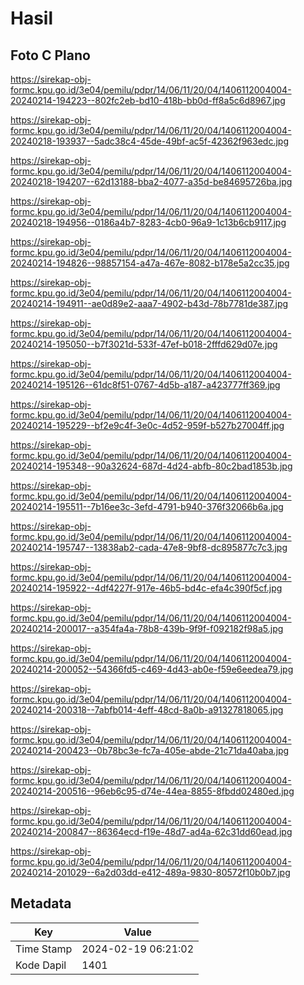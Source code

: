 # Hasil

## Foto C Plano

https://sirekap-obj-formc.kpu.go.id/3e04/pemilu/pdpr/14/06/11/20/04/1406112004004-20240214-194223--802fc2eb-bd10-418b-bb0d-ff8a5c6d8967.jpg

https://sirekap-obj-formc.kpu.go.id/3e04/pemilu/pdpr/14/06/11/20/04/1406112004004-20240218-193937--5adc38c4-45de-49bf-ac5f-42362f963edc.jpg

https://sirekap-obj-formc.kpu.go.id/3e04/pemilu/pdpr/14/06/11/20/04/1406112004004-20240218-194207--62d13188-bba2-4077-a35d-be84695726ba.jpg

https://sirekap-obj-formc.kpu.go.id/3e04/pemilu/pdpr/14/06/11/20/04/1406112004004-20240218-194956--0186a4b7-8283-4cb0-96a9-1c13b6cb9117.jpg

https://sirekap-obj-formc.kpu.go.id/3e04/pemilu/pdpr/14/06/11/20/04/1406112004004-20240214-194826--98857154-a47a-467e-8082-b178e5a2cc35.jpg

https://sirekap-obj-formc.kpu.go.id/3e04/pemilu/pdpr/14/06/11/20/04/1406112004004-20240214-194911--ae0d89e2-aaa7-4902-b43d-78b7781de387.jpg

https://sirekap-obj-formc.kpu.go.id/3e04/pemilu/pdpr/14/06/11/20/04/1406112004004-20240214-195050--b7f3021d-533f-47ef-b018-2fffd629d07e.jpg

https://sirekap-obj-formc.kpu.go.id/3e04/pemilu/pdpr/14/06/11/20/04/1406112004004-20240214-195126--61dc8f51-0767-4d5b-a187-a423777ff369.jpg

https://sirekap-obj-formc.kpu.go.id/3e04/pemilu/pdpr/14/06/11/20/04/1406112004004-20240214-195229--bf2e9c4f-3e0c-4d52-959f-b527b27004ff.jpg

https://sirekap-obj-formc.kpu.go.id/3e04/pemilu/pdpr/14/06/11/20/04/1406112004004-20240214-195348--90a32624-687d-4d24-abfb-80c2bad1853b.jpg

https://sirekap-obj-formc.kpu.go.id/3e04/pemilu/pdpr/14/06/11/20/04/1406112004004-20240214-195511--7b16ee3c-3efd-4791-b940-376f32066b6a.jpg

https://sirekap-obj-formc.kpu.go.id/3e04/pemilu/pdpr/14/06/11/20/04/1406112004004-20240214-195747--13838ab2-cada-47e8-9bf8-dc895877c7c3.jpg

https://sirekap-obj-formc.kpu.go.id/3e04/pemilu/pdpr/14/06/11/20/04/1406112004004-20240214-195922--4df4227f-917e-46b5-bd4c-efa4c390f5cf.jpg

https://sirekap-obj-formc.kpu.go.id/3e04/pemilu/pdpr/14/06/11/20/04/1406112004004-20240214-200017--a354fa4a-78b8-439b-9f9f-f092182f98a5.jpg

https://sirekap-obj-formc.kpu.go.id/3e04/pemilu/pdpr/14/06/11/20/04/1406112004004-20240214-200052--54366fd5-c469-4d43-ab0e-f59e6eedea79.jpg

https://sirekap-obj-formc.kpu.go.id/3e04/pemilu/pdpr/14/06/11/20/04/1406112004004-20240214-200318--7abfb014-4eff-48cd-8a0b-a91327818065.jpg

https://sirekap-obj-formc.kpu.go.id/3e04/pemilu/pdpr/14/06/11/20/04/1406112004004-20240214-200423--0b78bc3e-fc7a-405e-abde-21c71da40aba.jpg

https://sirekap-obj-formc.kpu.go.id/3e04/pemilu/pdpr/14/06/11/20/04/1406112004004-20240214-200516--96eb6c95-d74e-44ea-8855-8fbdd02480ed.jpg

https://sirekap-obj-formc.kpu.go.id/3e04/pemilu/pdpr/14/06/11/20/04/1406112004004-20240214-200847--86364ecd-f19e-48d7-ad4a-62c31dd60ead.jpg

https://sirekap-obj-formc.kpu.go.id/3e04/pemilu/pdpr/14/06/11/20/04/1406112004004-20240214-201029--6a2d03dd-e412-489a-9830-80572f10b0b7.jpg


## Metadata

| Key        | Value               |
| ---------- | ------------------- |
| Time Stamp | 2024-02-19 06:21:02 |
| Kode Dapil | 1401                |



